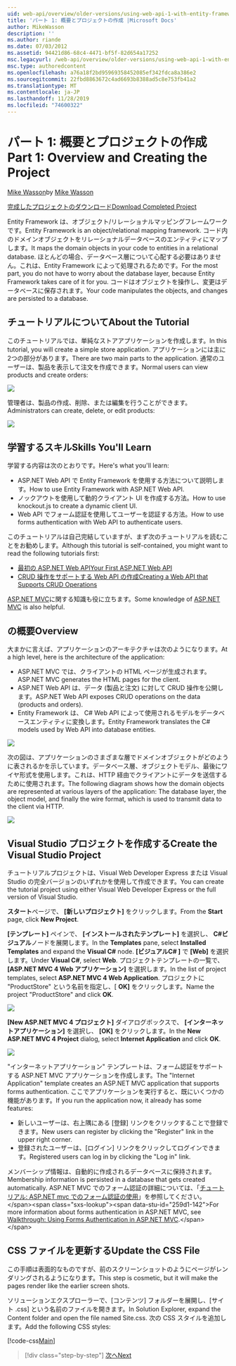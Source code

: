 ```yaml
---
uid: web-api/overview/older-versions/using-web-api-1-with-entity-framework-5/using-web-api-with-entity-framework-part-1
title: 'パート 1: 概要とプロジェクトの作成 |Microsoft Docs'
author: MikeWasson
description: ''
ms.author: riande
ms.date: 07/03/2012
ms.assetid: 94421d86-68c4-4471-bf5f-82d654a17252
msc.legacyurl: /web-api/overview/older-versions/using-web-api-1-with-entity-framework-5/using-web-api-with-entity-framework-part-1
msc.type: authoredcontent
ms.openlocfilehash: a76a18f2bd95969358452085ef342fdca8a386e2
ms.sourcegitcommit: 22fbd8863672c4ad6693b8388ad5c8e753fb41a2
ms.translationtype: MT
ms.contentlocale: ja-JP
ms.lasthandoff: 11/28/2019
ms.locfileid: "74600322"
---
```

# <a name="part-1-overview-and-creating-the-project"></a><span data-ttu-id="259d1-102">パート 1: 概要とプロジェクトの作成</span><span class="sxs-lookup"><span data-stu-id="259d1-102">Part 1: Overview and Creating the Project</span></span>

<span data-ttu-id="259d1-103">[Mike Wasson](https://github.com/MikeWasson)</span><span class="sxs-lookup"><span data-stu-id="259d1-103">by [Mike Wasson](https://github.com/MikeWasson)</span></span>

[<span data-ttu-id="259d1-104">完成したプロジェクトのダウンロード</span><span class="sxs-lookup"><span data-stu-id="259d1-104">Download Completed Project</span></span>](https://code.msdn.microsoft.com/ASP-NET-Web-API-with-afa30545)

<span data-ttu-id="259d1-105">Entity Framework は、オブジェクト/リレーショナルマッピングフレームワークです。</span><span class="sxs-lookup"><span data-stu-id="259d1-105">Entity Framework is an object/relational mapping framework.</span></span> <span data-ttu-id="259d1-106">コード内のドメインオブジェクトをリレーショナルデータベースのエンティティにマップします。</span><span class="sxs-lookup"><span data-stu-id="259d1-106">It maps the domain objects in your code to entities in a relational database.</span></span> <span data-ttu-id="259d1-107">ほとんどの場合、データベース層について心配する必要はありません。これは、Entity Framework によって処理されるためです。</span><span class="sxs-lookup"><span data-stu-id="259d1-107">For the most part, you do not have to worry about the database layer, because Entity Framework takes care of it for you.</span></span> <span data-ttu-id="259d1-108">コードはオブジェクトを操作し、変更はデータベースに保存されます。</span><span class="sxs-lookup"><span data-stu-id="259d1-108">Your code manipulates the objects, and changes are persisted to a database.</span></span>

## <a name="about-the-tutorial"></a><span data-ttu-id="259d1-109">チュートリアルについて</span><span class="sxs-lookup"><span data-stu-id="259d1-109">About the Tutorial</span></span>

<span data-ttu-id="259d1-110">このチュートリアルでは、単純なストアアプリケーションを作成します。</span><span class="sxs-lookup"><span data-stu-id="259d1-110">In this tutorial, you will create a simple store application.</span></span> <span data-ttu-id="259d1-111">アプリケーションには主に2つの部分があります。</span><span class="sxs-lookup"><span data-stu-id="259d1-111">There are two main parts to the application.</span></span> <span data-ttu-id="259d1-112">通常のユーザーは、製品を表示して注文を作成できます。</span><span class="sxs-lookup"><span data-stu-id="259d1-112">Normal users can view products and create orders:</span></span>

![](using-web-api-with-entity-framework-part-1/_static/image1.png)

<span data-ttu-id="259d1-113">管理者は、製品の作成、削除、または編集を行うことができます。</span><span class="sxs-lookup"><span data-stu-id="259d1-113">Administrators can create, delete, or edit products:</span></span>

![](using-web-api-with-entity-framework-part-1/_static/image2.png)

## <a name="skills-youll-learn"></a><span data-ttu-id="259d1-114">学習するスキル</span><span class="sxs-lookup"><span data-stu-id="259d1-114">Skills You'll Learn</span></span>

<span data-ttu-id="259d1-115">学習する内容は次のとおりです。</span><span class="sxs-lookup"><span data-stu-id="259d1-115">Here's what you'll learn:</span></span>

- <span data-ttu-id="259d1-116">ASP.NET Web API で Entity Framework を使用する方法について説明します。</span><span class="sxs-lookup"><span data-stu-id="259d1-116">How to use Entity Framework with ASP.NET Web API.</span></span>
- <span data-ttu-id="259d1-117">ノックアウトを使用して動的クライアント UI を作成する方法。</span><span class="sxs-lookup"><span data-stu-id="259d1-117">How to use knockout.js to create a dynamic client UI.</span></span>
- <span data-ttu-id="259d1-118">Web API でフォーム認証を使用してユーザーを認証する方法。</span><span class="sxs-lookup"><span data-stu-id="259d1-118">How to use forms authentication with Web API to authenticate users.</span></span>

<span data-ttu-id="259d1-119">このチュートリアルは自己完結していますが、まず次のチュートリアルを読むことをお勧めします。</span><span class="sxs-lookup"><span data-stu-id="259d1-119">Although this tutorial is self-contained, you might want to read the following tutorials first:</span></span>

- [<span data-ttu-id="259d1-120">最初の ASP.NET Web API</span><span class="sxs-lookup"><span data-stu-id="259d1-120">Your First ASP.NET Web API</span></span>](../../getting-started-with-aspnet-web-api/tutorial-your-first-web-api.md)
- [<span data-ttu-id="259d1-121">CRUD 操作をサポートする Web API の作成</span><span class="sxs-lookup"><span data-stu-id="259d1-121">Creating a Web API that Supports CRUD Operations</span></span>](../creating-a-web-api-that-supports-crud-operations.md)

<span data-ttu-id="259d1-122">[ASP.NET MVC](../../../../mvc/index.md)に関する知識も役に立ちます。</span><span class="sxs-lookup"><span data-stu-id="259d1-122">Some knowledge of [ASP.NET MVC](../../../../mvc/index.md) is also helpful.</span></span>

## <a name="overview"></a><span data-ttu-id="259d1-123">の概要</span><span class="sxs-lookup"><span data-stu-id="259d1-123">Overview</span></span>

<span data-ttu-id="259d1-124">大まかに言えば、アプリケーションのアーキテクチャは次のようになります。</span><span class="sxs-lookup"><span data-stu-id="259d1-124">At a high level, here is the architecture of the application:</span></span>

- <span data-ttu-id="259d1-125">ASP.NET MVC では、クライアントの HTML ページが生成されます。</span><span class="sxs-lookup"><span data-stu-id="259d1-125">ASP.NET MVC generates the HTML pages for the client.</span></span>
- <span data-ttu-id="259d1-126">ASP.NET Web API は、データ (製品と注文) に対して CRUD 操作を公開します。</span><span class="sxs-lookup"><span data-stu-id="259d1-126">ASP.NET Web API exposes CRUD operations on the data (products and orders).</span></span>
- <span data-ttu-id="259d1-127">Entity Framework は、 C# Web API によって使用されるモデルをデータベースエンティティに変換します。</span><span class="sxs-lookup"><span data-stu-id="259d1-127">Entity Framework translates the C# models used by Web API into database entities.</span></span>

![](using-web-api-with-entity-framework-part-1/_static/image3.png)

<span data-ttu-id="259d1-128">次の図は、アプリケーションのさまざまな層でドメインオブジェクトがどのように表されるかを示しています。データベース層、オブジェクトモデル、最後にワイヤ形式を使用します。これは、HTTP 経由でクライアントにデータを送信するために使用されます。</span><span class="sxs-lookup"><span data-stu-id="259d1-128">The following diagram shows how the domain objects are represented at various layers of the application: The database layer, the object model, and finally the wire format, which is used to transmit data to the client via HTTP.</span></span>

![](using-web-api-with-entity-framework-part-1/_static/image4.png)

## <a name="create-the-visual-studio-project"></a><span data-ttu-id="259d1-129">Visual Studio プロジェクトを作成する</span><span class="sxs-lookup"><span data-stu-id="259d1-129">Create the Visual Studio Project</span></span>

<span data-ttu-id="259d1-130">チュートリアルプロジェクトは、Visual Web Developer Express または Visual Studio の完全バージョンのいずれかを使用して作成できます。</span><span class="sxs-lookup"><span data-stu-id="259d1-130">You can create the tutorial project using either Visual Web Developer Express or the full version of Visual Studio.</span></span>

<span data-ttu-id="259d1-131">**スタート**ページで、 **[新しいプロジェクト]** をクリックします。</span><span class="sxs-lookup"><span data-stu-id="259d1-131">From the **Start** page, click **New Project**.</span></span>

<span data-ttu-id="259d1-132">**[テンプレート]** ペインで、 **[インストールされたテンプレート]** を選択し、  **C#ビジュアル**ノードを展開します。</span><span class="sxs-lookup"><span data-stu-id="259d1-132">In the **Templates** pane, select **Installed Templates** and expand the **Visual C#** node.</span></span> <span data-ttu-id="259d1-133">**[ビジュアルC# ]** で **[Web]** を選択します。</span><span class="sxs-lookup"><span data-stu-id="259d1-133">Under **Visual C#**, select **Web**.</span></span> <span data-ttu-id="259d1-134">プロジェクトテンプレートの一覧で、 **[ASP.NET MVC 4 Web アプリケーション]** を選択します。</span><span class="sxs-lookup"><span data-stu-id="259d1-134">In the list of project templates, select **ASP.NET MVC 4 Web Application**.</span></span> <span data-ttu-id="259d1-135">プロジェクトに "ProductStore" という名前を指定し、[ **OK]** をクリックします。</span><span class="sxs-lookup"><span data-stu-id="259d1-135">Name the project "ProductStore" and click **OK**.</span></span>

![](using-web-api-with-entity-framework-part-1/_static/image5.png)

<span data-ttu-id="259d1-136">**[New ASP.NET MVC 4 プロジェクト]** ダイアログボックスで、 **[インターネットアプリケーション]** を選択し、 **[OK]** をクリックします。</span><span class="sxs-lookup"><span data-stu-id="259d1-136">In the **New ASP.NET MVC 4 Project** dialog, select **Internet Application** and click **OK**.</span></span>

![](using-web-api-with-entity-framework-part-1/_static/image6.png)

<span data-ttu-id="259d1-137">"インターネットアプリケーション" テンプレートは、フォーム認証をサポートする ASP.NET MVC アプリケーションを作成します。</span><span class="sxs-lookup"><span data-stu-id="259d1-137">The "Internet Application" template creates an ASP.NET MVC application that supports forms authentication.</span></span> <span data-ttu-id="259d1-138">ここでアプリケーションを実行すると、既にいくつかの機能があります。</span><span class="sxs-lookup"><span data-stu-id="259d1-138">If you run the application now, it already has some features:</span></span>

- <span data-ttu-id="259d1-139">新しいユーザーは、右上隅にある [登録] リンクをクリックすることで登録できます。</span><span class="sxs-lookup"><span data-stu-id="259d1-139">New users can register by clicking the "Register" link in the upper right corner.</span></span>
- <span data-ttu-id="259d1-140">登録されたユーザーは、[ログイン] リンクをクリックしてログインできます。</span><span class="sxs-lookup"><span data-stu-id="259d1-140">Registered users can log in by clicking the "Log in" link.</span></span>

<span data-ttu-id="259d1-141">メンバーシップ情報は、自動的に作成されるデータベースに保持されます。</span><span class="sxs-lookup"><span data-stu-id="259d1-141">Membership information is persisted in a database that gets created automatically.</span></span> <span data-ttu-id="259d1-142">ASP.NET MVC でのフォーム認証の詳細については、「[チュートリアル: ASP.NET mvc でのフォーム認証の使用](https://msdn.microsoft.com/library/ff398049(VS.98).aspx)」を参照してください。</span><span class="sxs-lookup"><span data-stu-id="259d1-142">For more information about forms authentication in ASP.NET MVC, see [Walkthrough: Using Forms Authentication in ASP.NET MVC](https://msdn.microsoft.com/library/ff398049(VS.98).aspx).</span></span>

## <a name="update-the-css-file"></a><span data-ttu-id="259d1-143">CSS ファイルを更新する</span><span class="sxs-lookup"><span data-stu-id="259d1-143">Update the CSS File</span></span>

<span data-ttu-id="259d1-144">この手順は表面的なものですが、前のスクリーンショットのようにページがレンダリングされるようになります。</span><span class="sxs-lookup"><span data-stu-id="259d1-144">This step is cosmetic, but it will make the pages render like the earlier screen shots.</span></span>

<span data-ttu-id="259d1-145">ソリューションエクスプローラーで、[コンテンツ] フォルダーを展開し、[サイト .css] という名前のファイルを開きます。</span><span class="sxs-lookup"><span data-stu-id="259d1-145">In Solution Explorer, expand the Content folder and open the file named Site.css.</span></span> <span data-ttu-id="259d1-146">次の CSS スタイルを追加します。</span><span class="sxs-lookup"><span data-stu-id="259d1-146">Add the following CSS styles:</span></span>

[!code-css[Main](using-web-api-with-entity-framework-part-1/samples/sample1.css)]

> [!div class="step-by-step"]
> [<span data-ttu-id="259d1-147">次へ</span><span class="sxs-lookup"><span data-stu-id="259d1-147">Next</span></span>](using-web-api-with-entity-framework-part-2.md)

